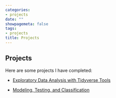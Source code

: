 ```yaml
---
categories:
- projects
date: ""
showpagemeta: false
tags:
- projects
title: Projects
---
```

## Projects 

Here are some projects I have completed:

- [Exploratory Data Analysis with Tidyverse Tools](/Project1/)

- [Modeling, Testing, and Classification](/Project2/)